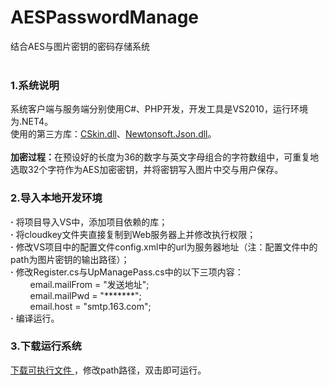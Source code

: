 # AESPasswordManage
结合AES与图片密钥的密码存储系统<br/><br/>
<h3>1.系统说明</h3>
  系统客户端与服务端分别使用C#、PHP开发，开发工具是VS2010，运行环境为.NET4。<br/>使用的第三方库：<a href="http://www.cskin.net/">CSkin.dll</a>、<a href="http://www.newtonsoft.com/json">Newtonsoft.Json.dll</a>。<br/><br/>
  <b>加密过程：</b>在预设好的长度为36的数字与英文字母组合的字符数组中，可重复地选取32个字符作为AES加密密钥，并将密钥写入图片中交与用户保存。<br/>
<h3>2.导入本地开发环境</h3>
  <b>&middot;</b> 将项目导入VS中，添加项目依赖的库；<br/>
  <b>&middot;</b> 将cloudkey文件夹直接复制到Web服务器上并修改执行权限；<br/>
  <b>&middot;</b> 修改VS项目中的配置文件config.xml中的url为服务器地址（注：配置文件中的path为图片密钥的输出路径）；<br/>
  <b>&middot;</b> 修改Register.cs与UpManagePass.cs中的以下三项内容：<br/>
  &nbsp;&nbsp;&nbsp;&nbsp; &nbsp; &nbsp;email.mailFrom = "发送地址";<br/>
  &nbsp;&nbsp;&nbsp;&nbsp; &nbsp; &nbsp;email.mailPwd = "*******";<br/>
  &nbsp;&nbsp;&nbsp;&nbsp; &nbsp; &nbsp;email.host = "smtp.163.com";<br/>
  <b>&middot;</b> 编译运行。<br/>
<h3>3.下载运行系统</h3>
  <a href="https://github.com/holif/AESPasswordManage/releases/download/v1.0/AESPasswordManage.zip">下载可执行文件 </a>，修改path路径，双击即可运行。<br/><br/>

